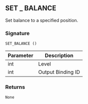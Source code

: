 ## SET \_ BALANCE

Set balance to a specified position.


### Signature

`SET_BALANCE ()`


| Parameter | Description |
| --- | --- |
| int | Level |
| int | Output Binding ID |


### Returns

`None`
